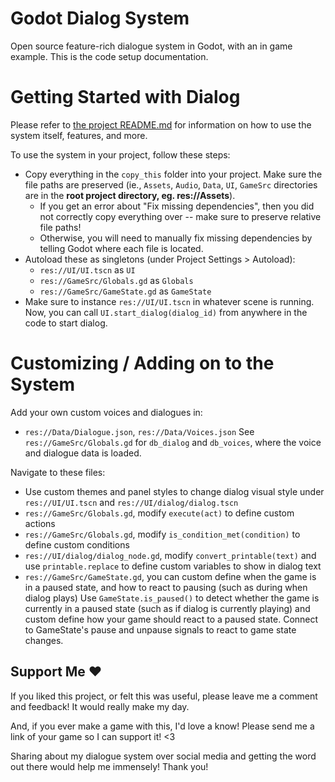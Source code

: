 # Godot Dialog System
Open source feature-rich dialogue system in Godot, with an in game example. This is the code setup documentation.

# Getting Started with Dialog
Please refer to [the project README.md](https://github.com/QueenChristina/gd_dialog) for information on how to use the system itself, features, and more.

To use the system in your project, follow these steps:
* Copy everything in the `copy_this` folder into your project. Make sure the file paths are preserved (ie., `Assets`, `Audio`, `Data`, `UI`, `GameSrc` directories
	are in the **root project directory, eg. res://Assets**).
	* If you get an error about "Fix missing dependencies", then you did not correctly copy everything over -- make sure to preserve relative file paths!
	* Otherwise, you will need to manually fix missing dependencies by telling Godot where each file is located.
* Autoload these as singletons (under Project Settings > Autoload):
	* `res://UI/UI.tscn` as `UI`
	* `res://GameSrc/Globals.gd` as `Globals`
	* `res://GameSrc/GameState.gd` as `GameState`
* Make sure to instance `res://UI/UI.tscn` in whatever scene is running.
Now, you can call `UI.start_dialog(dialog_id)` from anywhere in the code to start dialog.

# Customizing / Adding on to the System
Add your own custom voices and dialogues in:
* `res://Data/Dialogue.json`, `res://Data/Voices.json`
See `res://GameSrc/Globals.gd` for `db_dialog` and `db_voices`, where the voice and dialogue data is loaded.

Navigate to these files:
* Use custom themes and panel styles to change dialog visual style under `res://UI/UI.tscn` and `res://UI/dialog/dialog.tscn`
* `res://GameSrc/Globals.gd`, modify `execute(act)` to define custom actions
* `res://GameSrc/Globals.gd`, modify `is_condition_met(condition)` to define custom conditions
* `res://UI/dialog/dialog_node.gd`, modify `convert_printable(text)` and use `printable.replace` to define custom variables to show in dialog text
* `res://GameSrc/GameState.gd`, you can custom define when the game is in a paused state, and how to react to pausing (such as during when dialog plays)
Use `GameState.is_paused()` to detect whether the game is currently in a paused state (such as if dialog is currently playing) and custom define how your game should react to a paused state.
Connect to GameState's pause and unpause signals to react to game state changes.

## Support Me ❤️
If you liked this project, or felt this was useful, please leave me a comment and feedback! It would really make my day.

And, if you ever make a game with this, I'd love a know! Please send me a link of your game so I can support it! <3

Sharing about my dialogue system over social media and getting the word out there would help me immensely! Thank you!
